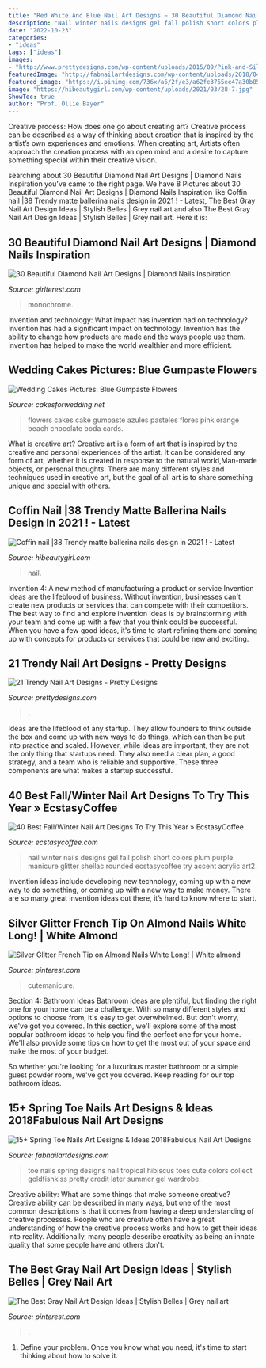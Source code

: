 ```yaml
---
title: "Red White And Blue Nail Art Designs ~ 30 Beautiful Diamond Nail Art Designs"
description: "Nail winter nails designs gel fall polish short colors plum purple manicure glitter shellac rounded ecstasycoffee try accent acrylic art2"
date: "2022-10-23"
categories:
- "ideas"
tags: ["ideas"]
images:
- "http://www.prettydesigns.com/wp-content/uploads/2015/09/Pink-and-Silver-Short-Nail-Design.jpg"
featuredImage: "http://fabnailartdesigns.com/wp-content/uploads/2018/04/15-Spring-Toe-Nails-Art-Designs-Ideas-2018-2.jpg"
featured_image: "https://i.pinimg.com/736x/a6/2f/e3/a62fe3755ee47a30b85179297f8afbff.jpg"
image: "https://hibeautygirl.com/wp-content/uploads/2021/03/28-7.jpg"
ShowToc: true
author: "Prof. Ollie Bayer"
---
```



Creative process: How does one go about creating art?
Creative process can be described as a way of thinking about creation that is inspired by the artist’s own experiences and emotions. When creating art, Artists often approach the creation process with an open mind and a desire to capture something special within their creative vision.

	

		
searching about 30 Beautiful Diamond Nail Art Designs | Diamond Nails Inspiration you've came to the right page. We have 8 Pictures about 30 Beautiful Diamond Nail Art Designs | Diamond Nails Inspiration like Coffin nail |38 Trendy matte ballerina nails design in 2021 ! - Latest, The Best Gray Nail Art Design Ideas | Stylish Belles | Grey nail art and also The Best Gray Nail Art Design Ideas | Stylish Belles | Grey nail art. Here it is:
		
    
## 30 Beautiful Diamond Nail Art Designs | Diamond Nails Inspiration

<img loading=lazy src="https://girlterest.com/wp-content/uploads/2017/05/diamond8.jpg" onerror="this.onerror=null;this.src='https://tse4.mm.bing.net/th?id=OIP.pxAoAlBFkQL3y8CuZScYUAHaHa&amp;pid=15.1';" alt="30 Beautiful Diamond Nail Art Designs | Diamond Nails Inspiration">

_Source: girlterest.com_

>monochrome. 

	

Invention and technology: What impact has invention had on technology?
Invention has had a significant impact on technology. Invention has the ability to change how products are made and the ways people use them. invention has helped to make the world wealthier and more efficient.

    
## Wedding Cakes Pictures: Blue Gumpaste Flowers

<img loading=lazy src="http://1.bp.blogspot.com/-XlGy8m50_UQ/TkB9_TqgdKI/AAAAAAAADo8/detZ2OtbvdY/w1200-h630-p-k-nu/white-wedding-cake-blue-flowers-3.jpg" onerror="this.onerror=null;this.src='https://tse2.mm.bing.net/th?id=OIP.cJQlpzKf_1lIcBqlTVRnKQAAAA&amp;pid=15.1';" alt="Wedding Cakes Pictures: Blue Gumpaste Flowers">

_Source: cakesforwedding.net_

>flowers cakes cake gumpaste azules pasteles flores pink orange beach chocolate boda cards. 

	

What is creative art?
Creative art is a form of art that is inspired by the creative and personal experiences of the artist. It can be considered any form of art, whether it is created in response to the natural world,Man-made objects, or personal thoughts. There are many different styles and techniques used in creative art, but the goal of all art is to share something unique and special with others.

    
## Coffin Nail |38 Trendy Matte Ballerina Nails Design In 2021 ! - Latest

<img loading=lazy src="https://hibeautygirl.com/wp-content/uploads/2021/03/28-7.jpg" onerror="this.onerror=null;this.src='https://tse4.mm.bing.net/th?id=OIP.fdbs4JdXLNfA5kYByxfsMwHaMo&amp;pid=15.1';" alt="Coffin nail |38 Trendy matte ballerina nails design in 2021 ! - Latest">

_Source: hibeautygirl.com_

>nail. 

	

Invention 4: A new method of manufacturing a product or service
Invention ideas are the lifeblood of business. Without invention, businesses can't create new products or services that can compete with their competitors. The best way to find and explore invention ideas is by brainstorming with your team and come up with a few that you think could be successful. When you have a few good ideas, it's time to start refining them and coming up with concepts for products or services that could be new and exciting.

    
## 21 Trendy Nail Art Designs - Pretty Designs

<img loading=lazy src="http://www.prettydesigns.com/wp-content/uploads/2015/09/Pink-and-Silver-Short-Nail-Design.jpg" onerror="this.onerror=null;this.src='https://tse2.mm.bing.net/th?id=OIP.e_uuLOaqYDcDY1fM8IpBGQHaNK&amp;pid=15.1';" alt="21 Trendy Nail Art Designs - Pretty Designs">

_Source: prettydesigns.com_

>. 

	

Ideas are the lifeblood of any startup. They allow founders to think outside the box and come up with new ways to do things, which can then be put into practice and scaled. However, while ideas are important, they are not the only thing that startups need. They also need a clear plan, a good strategy, and a team who is reliable and supportive. These three components are what makes a startup successful.

    
## 40 Best Fall/Winter Nail Art Designs To Try This Year » EcstasyCoffee

<img loading=lazy src="https://i1.wp.com/www.ecstasycoffee.com/wp-content/uploads/2016/10/Winter-Nail-Art2.jpg?resize=558%2C743" onerror="this.onerror=null;this.src='https://tse2.mm.bing.net/th?id=OIP.SXXP8Zv0jsVAvFsKuCnuOwHaJ3&amp;pid=15.1';" alt="40 Best Fall/Winter Nail Art Designs To Try This Year » EcstasyCoffee">

_Source: ecstasycoffee.com_

>nail winter nails designs gel fall polish short colors plum purple manicure glitter shellac rounded ecstasycoffee try accent acrylic art2. 

	

Invention ideas include developing new technology, coming up with a new way to do something, or coming up with a new way to make money. There are so many great invention ideas out there, it’s hard to know where to start.

    
## Silver Glitter French Tip On Almond Nails White Long! | White Almond

<img loading=lazy src="https://i.pinimg.com/736x/a6/2f/e3/a62fe3755ee47a30b85179297f8afbff.jpg" onerror="this.onerror=null;this.src='https://tse4.mm.bing.net/th?id=OIP.ROJiyy7_E9W7AapoqCr_vAHaJ3&amp;pid=15.1';" alt="Silver Glitter French Tip on Almond Nails White Long! | White almond">

_Source: pinterest.com_

>cutemanicure. 

	

Section 4: Bathroom Ideas
Bathroom ideas are plentiful, but finding the right one for your home can be a challenge. With so many different styles and options to choose from, it's easy to get overwhelmed. But don't worry, we've got you covered.
In this section, we'll explore some of the most popular bathroom ideas to help you find the perfect one for your home. We'll also provide some tips on how to get the most out of your space and make the most of your budget.

So whether you're looking for a luxurious master bathroom or a simple guest powder room, we've got you covered. Keep reading for our top bathroom ideas.

    
## 15+ Spring Toe Nails Art Designs &amp; Ideas 2018Fabulous Nail Art Designs

<img loading=lazy src="http://fabnailartdesigns.com/wp-content/uploads/2018/04/15-Spring-Toe-Nails-Art-Designs-Ideas-2018-2.jpg" onerror="this.onerror=null;this.src='https://tse1.mm.bing.net/th?id=OIP.HxM8nOz5ffKiKdGHrlQLYwHaJP&amp;pid=15.1';" alt="15+ Spring Toe Nails Art Designs &amp; Ideas 2018Fabulous Nail Art Designs">

_Source: fabnailartdesigns.com_

>toe nails spring designs nail tropical hibiscus toes cute colors collect goldfishkiss pretty credit later summer gel wardrobe. 

	

Creative ability: What are some things that make someone creative?
Creative ability can be described in many ways, but one of the most common descriptions is that it comes from having a deep understanding of creative processes. People who are creative often have a great understanding of how the creative process works and how to get their ideas into reality. Additionally, many people describe creativity as being an innate quality that some people have and others don't.

    
## The Best Gray Nail Art Design Ideas | Stylish Belles | Grey Nail Art

<img loading=lazy src="https://i.pinimg.com/736x/20/c6/aa/20c6aa18c635e8e0e9c62d5689fbbf8f.jpg" onerror="this.onerror=null;this.src='https://tse4.mm.bing.net/th?id=OIP.ChG7o0jw73Ej_zmqxmHAsQHaJ3&amp;pid=15.1';" alt="The Best Gray Nail Art Design Ideas | Stylish Belles | Grey nail art">

_Source: pinterest.com_

>. 

	

1. Define your problem. Once you know what you need, it's time to start thinking about how to solve it. 

